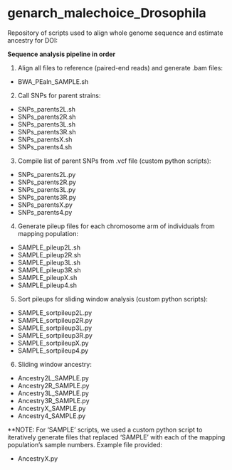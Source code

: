 # genarch_malechoice_Drosophila
Repository of scripts used to align whole genome sequence and estimate ancestry for DOI: 

**Sequence analysis pipeline in order**

1. Align all files to reference (paired-end reads) and generate .bam files:

- BWA_PEaln_SAMPLE.sh

2. Call SNPs for parent strains: 

- SNPs_parents2L.sh  
- SNPs_parents2R.sh  
- SNPs_parents3L.sh  
- SNPs_parents3R.sh
- SNPs_parentsX.sh     
- SNPs_parents4.sh  

3. Compile list of parent SNPs from .vcf file (custom python scripts):

- SNPs_parents2L.py
- SNPs_parents2R.py
- SNPs_parents3L.py
- SNPs_parents3R.py
- SNPs_parentsX.py
- SNPs_parents4.py  

4. Generate pileup files for each chromosome arm of individuals from mapping population:

- SAMPLE_pileup2L.sh
- SAMPLE_pileup2R.sh
- SAMPLE_pileup3L.sh
- SAMPLE_pileup3R.sh
- SAMPLE_pileupX.sh
- SAMPLE_pileup4.sh

5. Sort pileups for sliding window analysis (custom python scripts):

- SAMPLE_sortpileup2L.py
- SAMPLE_sortpileup2R.py
- SAMPLE_sortpileup3L.py
- SAMPLE_sortpileup3R.py
- SAMPLE_sortpileupX.py
- SAMPLE_sortpileup4.py

6. Sliding window ancestry:

- Ancestry2L_SAMPLE.py
- Ancestry2R_SAMPLE.py
- Ancestry3L_SAMPLE.py
- Ancestry3R_SAMPLE.py
- AncestryX_SAMPLE.py
- Ancestry4_SAMPLE.py

**NOTE: For ‘SAMPLE’ scripts, we used a custom python script to iteratively generate files that replaced ‘SAMPLE’ with each of the mapping population’s sample numbers. Example file provided:

- AncestryX.py

